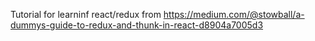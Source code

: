 Tutorial for learninf react/redux from
https://medium.com/@stowball/a-dummys-guide-to-redux-and-thunk-in-react-d8904a7005d3
